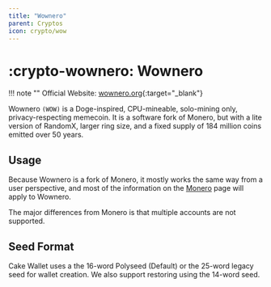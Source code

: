 ```yaml
---
title: "Wownero"
parent: Cryptos
icon: crypto/wow
---
```


# :crypto-wownero: Wownero

!!! note ""
    Official Website: [wownero.org](https://wownero.org/){:target="_blank"}

Wownero `(WOW)` is a Doge-inspired, CPU-mineable, solo-mining only, privacy-respecting memecoin. It is a software fork of Monero, but with a lite version of RandomX, larger ring size, and a fixed supply of 184 million coins emitted over 50 years.

## Usage

Because Wownero is a fork of Monero, it mostly works the same way from a user perspective, and most of the information on the [Monero](../monero/) page will apply to Wownero.

The major differences from Monero is that multiple accounts are not supported.

## Seed Format

Cake Wallet uses a the 16-word Polyseed (Default) or the 25-word legacy seed for wallet creation. We also support restoring using the 14-word seed.
